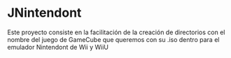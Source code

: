# JNintendont
Este proyecto consiste en la facilitación de la creación de directorios con el nombre del juego de GameCube que queremos con su .iso dentro para el emulador Nintendont de Wii y WiiU
